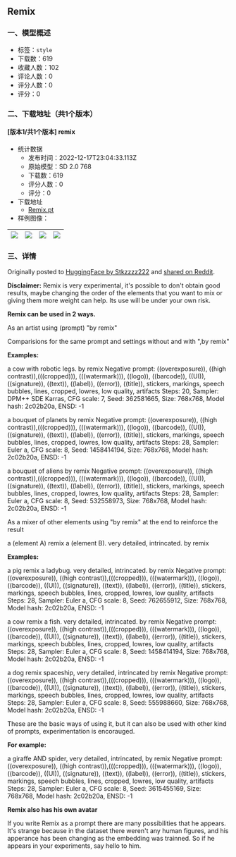 ## Remix
### 一、模型概述

- 标签：`style`
- 下载数：619
- 收藏人数：102
- 评论人数：0
- 评分人数：0
- 评分：0

### 二、下载地址（共1个版本）

#### [版本1/共1个版本] remix

- 统计数据
  - 发布时间：2022-12-17T23:04:33.113Z
  - 原始模型：SD 2.0 768
  - 下载数：619
  - 评分人数：0
  - 评分：0
- 下载地址
  - [Remix.pt](https://civitai.com/api/download/models/1216)
- 样例图像：

| <img src="https://image.civitai.com/xG1nkqKTMzGDvpLrqFT7WA/63bdaabc-e302-4c38-57e7-24667cb10b00/width=450/10039.jpeg" /> | <img src="https://image.civitai.com/xG1nkqKTMzGDvpLrqFT7WA/b6d22c0d-ab50-41fd-61c3-39c8404a7000/width=450/10038.jpeg" /> | <img src="https://image.civitai.com/xG1nkqKTMzGDvpLrqFT7WA/ef44d033-8b06-4340-f684-5a64fbf34300/width=450/10037.jpeg" /> | <img src="https://image.civitai.com/xG1nkqKTMzGDvpLrqFT7WA/69648718-f5c3-47e9-600c-74b5e5e72a00/width=450/10036.jpeg" /> |
| ---- | ---- | ---- | ---- |


### 三、详情
<p>Originally posted to <a href="https://huggingface.co/Stkzzzz222/Remix" rel="ugc" target="_blank">HuggingFace by Stkzzzz222</a> and <a href="https://www.reddit.com/r/StableDiffusion/comments/zb3dwt/having_fun_with_my_embedding_remix/" rel="ugc" target="_blank">shared on Reddit</a>.</p><p><strong>Disclaimer:</strong> Remix is very experimental, it's possible to don't obtain good results, maybe changing the order of the elements that you want to mix or giving them more weight can help. Its use will be under your own risk.</p><p><strong>Remix can be used in 2 ways.</strong></p><p>As an artist using (prompt) "by remix"</p><p>Comparisions for the same prompt and settings without and with ",by remix"</p><p><strong>Examples:</strong></p><p>a cow with robotic legs. by remix Negative prompt: ((overexposure)), ((high contrast)),(((cropped))), (((watermark))), ((logo)), ((barcode)), ((UI)), ((signature)), ((text)), ((label)), ((error)), ((title)), stickers, markings, speech bubbles, lines, cropped, lowres, low quality, artifacts Steps: 20, Sampler: DPM++ SDE Karras, CFG scale: 7, Seed: 362581665, Size: 768x768, Model hash: 2c02b20a, ENSD: -1</p><p>a bouquet of planets by remix Negative prompt: ((overexposure)), ((high contrast)),(((cropped))), (((watermark))), ((logo)), ((barcode)), ((UI)), ((signature)), ((text)), ((label)), ((error)), ((title)), stickers, markings, speech bubbles, lines, cropped, lowres, low quality, artifacts Steps: 28, Sampler: Euler a, CFG scale: 8, Seed: 1458414194, Size: 768x768, Model hash: 2c02b20a, ENSD: -1</p><p>a bouquet of aliens by remix Negative prompt: ((overexposure)), ((high contrast)),(((cropped))), (((watermark))), ((logo)), ((barcode)), ((UI)), ((signature)), ((text)), ((label)), ((error)), ((title)), stickers, markings, speech bubbles, lines, cropped, lowres, low quality, artifacts Steps: 28, Sampler: Euler a, CFG scale: 8, Seed: 532558973, Size: 768x768, Model hash: 2c02b20a, ENSD: -1</p><p>As a mixer of other elements using "by remix" at the end to reinforce the result</p><p>a (element A) remix a (element B). very detailed, intrincated. by remix</p><p><strong>Examples:</strong></p><p>a pig remix a ladybug. very detailed, intrincated. by remix Negative prompt: ((overexposure)), ((high contrast)),(((cropped))), (((watermark))), ((logo)), ((barcode)), ((UI)), ((signature)), ((text)), ((label)), ((error)), ((title)), stickers, markings, speech bubbles, lines, cropped, lowres, low quality, artifacts Steps: 28, Sampler: Euler a, CFG scale: 8, Seed: 762655912, Size: 768x768, Model hash: 2c02b20a, ENSD: -1</p><p>a cow remix a fish. very detailed, intrincated. by remix Negative prompt: ((overexposure)), ((high contrast)),(((cropped))), (((watermark))), ((logo)), ((barcode)), ((UI)), ((signature)), ((text)), ((label)), ((error)), ((title)), stickers, markings, speech bubbles, lines, cropped, lowres, low quality, artifacts Steps: 28, Sampler: Euler a, CFG scale: 8, Seed: 1458414194, Size: 768x768, Model hash: 2c02b20a, ENSD: -1</p><p>a dog remix spaceship, very detailed, intrincated by remix Negative prompt: ((overexposure)), ((high contrast)),(((cropped))), (((watermark))), ((logo)), ((barcode)), ((UI)), ((signature)), ((text)), ((label)), ((error)), ((title)), stickers, markings, speech bubbles, lines, cropped, lowres, low quality, artifacts Steps: 28, Sampler: Euler a, CFG scale: 8, Seed: 555988660, Size: 768x768, Model hash: 2c02b20a, ENSD: -1</p><p>These are the basic ways of using it, but it can also be used with other kind of prompts, experimentation is encorauged.</p><p><strong>For example:</strong></p><p>a giraffe AND spider, very detailed, intrincated, by remix Negative prompt: ((overexposure)), ((high contrast)),(((cropped))), (((watermark))), ((logo)), ((barcode)), ((UI)), ((signature)), ((text)), ((label)), ((error)), ((title)), stickers, markings, speech bubbles, lines, cropped, lowres, low quality, artifacts Steps: 28, Sampler: Euler a, CFG scale: 8, Seed: 3615455169, Size: 768x768, Model hash: 2c02b20a, ENSD: -1</p><p><strong>Remix also has his own avatar</strong></p><p>If you write Remix as a prompt there are many possibilities that he appears. It's strange because in the dataset there weren't any human figures, and his apperance has been changing as the embedding was trainned. So if he appears in your experiments, say hello to him.</p>